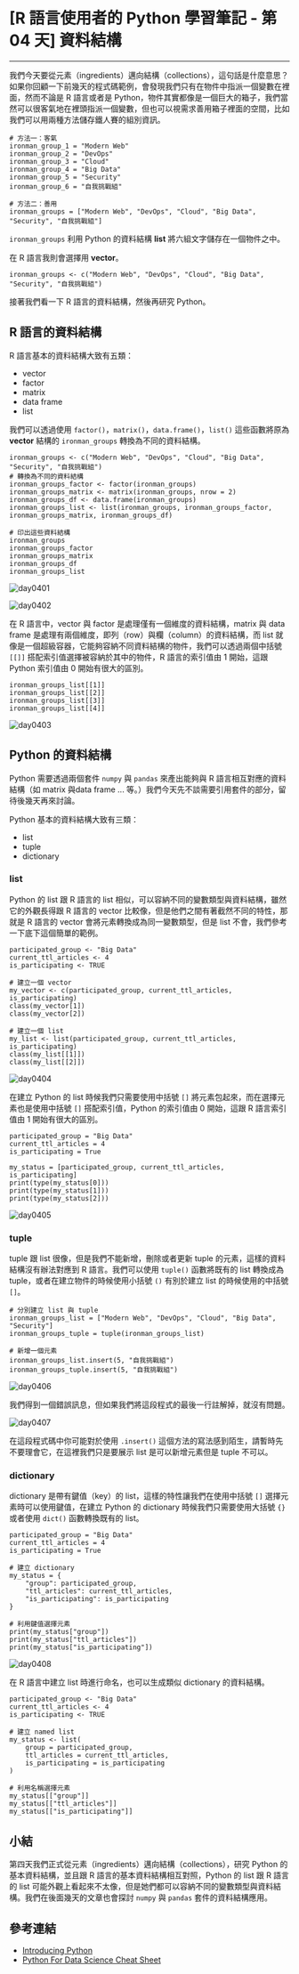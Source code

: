 # [R 語言使用者的 Python 學習筆記 - 第 04 天] 資料結構

---

我們今天要從元素（ingredients）邁向結構（collections），這句話是什麼意思？如果你回顧一下前幾天的程式碼範例，會發現我們只有在物件中指派一個變數在裡面，然而不論是 R 語言或者是 Python，物件其實都像是一個巨大的箱子，我們當然可以很客氣地在裡頭指派一個變數，但也可以視需求善用箱子裡面的空間，比如我們可以用兩種方法儲存鐵人賽的組別資訊。

```{python}
# 方法一：客氣
ironman_group_1 = "Modern Web"
ironman_group_2 = "DevOps"
ironman_group_3 = "Cloud"
ironman_group_4 = "Big Data"
ironman_group_5 = "Security"
ironman_group_6 = "自我挑戰組"

# 方法二：善用
ironman_groups = ["Modern Web", "DevOps", "Cloud", "Big Data", "Security", "自我挑戰組"]
```

`ironman_groups` 利用 Python 的資料結構 **list** 將六組文字儲存在一個物件之中。

在 R 語言我則會選擇用 **vector**。

```{r}
ironman_groups <- c("Modern Web", "DevOps", "Cloud", "Big Data", "Security", "自我挑戰組")
```

接著我們看一下 R 語言的資料結構，然後再研究 Python。

## R 語言的資料結構

R 語言基本的資料結構大致有五類：

- vector
- factor
- matrix
- data frame
- list

我們可以透過使用 `factor()`，`matrix()`，`data.frame()`，`list()` 這些函數將原為 **vector** 結構的 `ironman_groups` 轉換為不同的資料結構。

```{r}
ironman_groups <- c("Modern Web", "DevOps", "Cloud", "Big Data", "Security", "自我挑戰組")
# 轉換為不同的資料結構
ironman_groups_factor <- factor(ironman_groups)
ironman_groups_matrix <- matrix(ironman_groups, nrow = 2)
ironman_groups_df <- data.frame(ironman_groups)
ironman_groups_list <- list(ironman_groups, ironman_groups_factor, ironman_groups_matrix, ironman_groups_df)

# 印出這些資料結構
ironman_groups
ironman_groups_factor
ironman_groups_matrix
ironman_groups_df
ironman_groups_list
```

![day0401](https://storage.googleapis.com/2017_ithome_ironman/day0401.png)

![day0402](https://storage.googleapis.com/2017_ithome_ironman/day0402.png)

在 R 語言中，vector 與 factor 是處理僅有一個維度的資料結構，matrix 與 data frame 是處理有兩個維度，即列（row）與欄（column）的資料結構，而 list 就像是一個超級容器，它能夠容納不同資料結構的物件，我們可以透過兩個中括號 `[[]]` 搭配索引值選擇被容納於其中的物件，R 語言的索引值由 1 開始，這跟 Python 索引值由 0 開始有很大的區別。

```{r}
ironman_groups_list[[1]]
ironman_groups_list[[2]]
ironman_groups_list[[3]]
ironman_groups_list[[4]]
```

![day0403](https://storage.googleapis.com/2017_ithome_ironman/day0403.png)

## Python 的資料結構

Python 需要透過兩個套件 `numpy` 與 `pandas` 來產出能夠與 R 語言相互對應的資料結構（如 matrix 與data frame ... 等。）我們今天先不談需要引用套件的部分，留待後幾天再來討論。

Python 基本的資料結構大致有三類：

- list
- tuple
- dictionary

### list

Python 的 list 跟 R 語言的 list 相似，可以容納不同的變數類型與資料結構，雖然它的外觀長得跟 R 語言的 vector 比較像，但是他們之間有著截然不同的特性，那就是 R 語言的 vector 會將元素轉換成為同一變數類型，但是 list 不會，我們參考一下底下這個簡單的範例。

```{r}
participated_group <- "Big Data"
current_ttl_articles <- 4
is_participating <- TRUE

# 建立一個 vector
my_vector <- c(participated_group, current_ttl_articles, is_participating)
class(my_vector[1])
class(my_vector[2])

# 建立一個 list
my_list <- list(participated_group, current_ttl_articles, is_participating)
class(my_list[[1]])
class(my_list[[2]])
```

![day0404](https://storage.googleapis.com/2017_ithome_ironman/day0404.png)

在建立 Python 的 list 時候我們只需要使用中括號 `[]` 將元素包起來，而在選擇元素也是使用中括號 `[]` 搭配索引值，Python 的索引值由 0 開始，這跟 R 語言索引值由 1 開始有很大的區別。

```{python}
participated_group = "Big Data"
current_ttl_articles = 4
is_participating = True

my_status = [participated_group, current_ttl_articles, is_participating]
print(type(my_status[0]))
print(type(my_status[1]))
print(type(my_status[2]))
```

![day0405](https://storage.googleapis.com/2017_ithome_ironman/day0405.png)

### tuple

tuple 跟 list 很像，但是我們不能新增，刪除或者更新 tuple 的元素，這樣的資料結構沒有辦法對應到 R 語言。我們可以使用 `tuple()` 函數將既有的 list 轉換成為 tuple，或者在建立物件的時候使用小括號 `()` 有別於建立 list 的時候使用的中括號 `[]`。

```{python}
# 分別建立 list 與 tuple
ironman_groups_list = ["Modern Web", "DevOps", "Cloud", "Big Data", "Security"]
ironman_groups_tuple = tuple(ironman_groups_list)

# 新增一個元素
ironman_groups_list.insert(5, "自我挑戰組")
ironman_groups_tuple.insert(5, "自我挑戰組")
```

![day0406](https://storage.googleapis.com/2017_ithome_ironman/day0406.png)

我們得到一個錯誤訊息，但如果我們將這段程式的最後一行註解掉，就沒有問題。

![day0407](https://storage.googleapis.com/2017_ithome_ironman/day0407.png)

在這段程式碼中你可能對於使用 `.insert()` 這個方法的寫法感到陌生，請暫時先不要理會它，在這裡我們只是要展示 list 是可以新增元素但是 tuple 不可以。

### dictionary

dictionary 是帶有鍵值（key）的 list，這樣的特性讓我們在使用中括號 `[]` 選擇元素時可以使用鍵值，在建立 Python 的 dictionary 時候我們只需要使用大括號 `{}` 或者使用 `dict()` 函數轉換既有的 list。

```{python}
participated_group = "Big Data"
current_ttl_articles = 4
is_participating = True

# 建立 dictionary
my_status = {
    "group": participated_group,
    "ttl_articles": current_ttl_articles,
    "is_participating": is_participating
}

# 利用鍵值選擇元素
print(my_status["group"])
print(my_status["ttl_articles"])
print(my_status["is_participating"])
```

![day0408](https://storage.googleapis.com/2017_ithome_ironman/day0408.png)

在 R 語言中建立 list 時進行命名，也可以生成類似 dictionary 的資料結構。

```{r}
participated_group <- "Big Data"
current_ttl_articles <- 4
is_participating <- TRUE

# 建立 named list
my_status <- list(
    group = participated_group,
    ttl_articles = current_ttl_articles,
    is_participating = is_participating
)

# 利用名稱選擇元素
my_status[["group"]]
my_status[["ttl_articles"]]
my_status[["is_participating"]]
```

## 小結

第四天我們正式從元素（ingredients）邁向結構（collections），研究 Python 的基本資料結構，並且跟 R 語言的基本資料結構相互對照，Python 的 list 跟 R 語言的 list 可能外觀上看起來不太像，但是她們都可以容納不同的變數類型與資料結構。我們在後面幾天的文章也會探討 `numpy` 與 `pandas` 套件的資料結構應用。

## 參考連結

- [Introducing Python](http://shop.oreilly.com/product/0636920028659.do)
- [Python For Data Science Cheat Sheet](https://s3.amazonaws.com/assets.datacamp.com/blog_assets/PythonForDataScience.pdf)